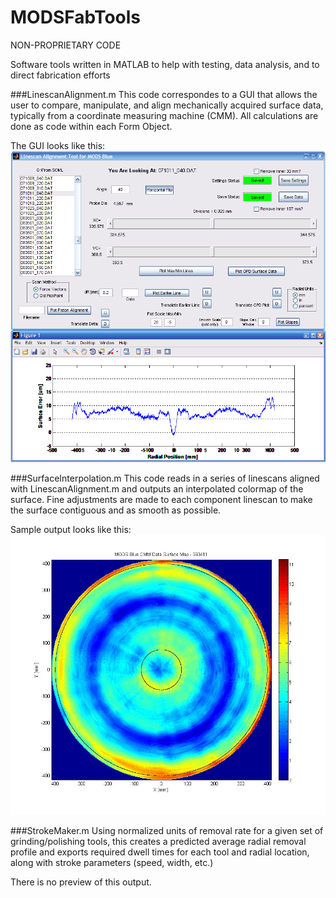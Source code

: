 MODSFabTools
============
NON-PROPRIETARY CODE

Software tools written in MATLAB to help with testing, data analysis, and to direct fabrication efforts

###LinescanAlignment.m
This code correspondes to a GUI that allows the user to compare, manipulate, and align mechanically acquired surface data, typically from a coordinate measuring machine (CMM). All calculations are done as code within each Form Object.

The GUI looks like this:
![LinescanAlignment GUI](/src/linescanalignmentgui.png?raw=true "LinescanAlignment GUI")

###SurfaceInterpolation.m
This code reads in a series of linescans aligned with LinescanAlignment.m and outputs an interpolated colormap of the surface. Fine adjustments are made to each component linescan to make the surface contiguous and as smooth as possible.

Sample output looks like this:
![Surface Interpolation Output](/src/interpolated.jpg?raw=true "Surface Interpolation Output")

###StrokeMaker.m
Using normalized units of removal rate for a given set of grinding/polishing tools, this creates a predicted average radial removal profile and exports required dwell times for each tool and radial location, along with stroke parameters (speed, width, etc.)

There is no preview of this output.
